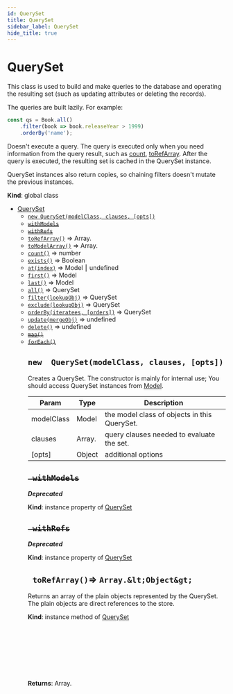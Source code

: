 ```yaml
---
id: QuerySet
title: QuerySet
sidebar_label: QuerySet
hide_title: true
---
```


<a name="QuerySet"></a>

#  QuerySet

This class is used to build and make queries to the databaseand operating the resulting set (such as updating attributesor deleting the records).The queries are built lazily. For example:```javascriptconst qs = Book.all()    .filter(book => book.releaseYear > 1999)    .orderBy('name');```Doesn't execute a query. The query is executed only whenyou need information from the query result, such as [count](#QuerySet+count),[toRefArray](#QuerySet+toRefArray). After the query is executed, the resultingset is cached in the QuerySet instance.QuerySet instances also return copies, so chaining filters doesn'tmutate the previous instances.

**Kind**: global class  

* [QuerySet](#.QuerySet)
    * [`new QuerySet(modelClass, clauses, [opts])`](#.QuerySet)
    * ~~[`withModels`](#queryset+withModels)~~
    * ~~[`withRefs`](#queryset+withRefs)~~
    * [`toRefArray()`](#queryset+toRefArray) ⇒ Array.<Object>
    * [`toModelArray()`](#queryset+toModelArray) ⇒ Array.<Model>
    * [`count()`](#queryset+count) ⇒ number
    * [`exists()`](#queryset+exists) ⇒ Boolean
    * [`at(index)`](#queryset+at) ⇒ Model ⎮ undefined
    * [`first()`](#queryset+first) ⇒ Model
    * [`last()`](#queryset+last) ⇒ Model
    * [`all()`](#queryset+all) ⇒ QuerySet
    * [`filter(lookupObj)`](#queryset+filter) ⇒ QuerySet
    * [`exclude(lookupObj)`](#queryset+exclude) ⇒ QuerySet
    * [`orderBy(iteratees, [orders])`](#queryset+orderBy) ⇒ QuerySet
    * [`update(mergeObj)`](#queryset+update) ⇒ undefined
    * [`delete()`](#queryset+delete) ⇒ undefined
    * ~~[`map()`](#queryset+map)~~
    * ~~[`forEach()`](#queryset+forEach)~~


<a name="QuerySet"></a>

## `new  QuerySet(modelClass, clauses, [opts])`

Creates a QuerySet. The constructor is mainly for internal use;You should access QuerySet instances from [Model](Model).


| Param | Type | Description |
| --- | --- | --- |
| modelClass | Model | the model class of objects in this QuerySet. |
| clauses | Array.<any> | query clauses needed to evaluate the set. |
| [opts] | Object | additional options |


<a name="queryset+withModels"></a>

## ~~` withModels`~~

***Deprecated***

**Kind**: instance property of [QuerySet](#.QuerySet)  

<a name="queryset+withRefs"></a>

## ~~` withRefs`~~

***Deprecated***

**Kind**: instance property of [QuerySet](#.QuerySet)  

<a name="queryset+toRefArray"></a>

## ` toRefArray()`⇒ `Array.&lt;Object&gt;` 

Returns an array of the plain objects represented by the QuerySet.The plain objects are direct references to the store.

**Kind**: instance method of [QuerySet](#.QuerySet)  
**Returns**: Array.<Object> - references to the plain JS objects represented by                   the QuerySet  

<a name="queryset+toModelArray"></a>

## ` toModelArray()`⇒ `Array.&lt;Model&gt;` 

Returns an array of [Model](Model) instances represented by the QuerySet.

**Kind**: instance method of [QuerySet](#.QuerySet)  
**Returns**: Array.<Model> - model instances represented by the QuerySet  

<a name="queryset+count"></a>

## ` count()`⇒ `number` 

Returns the number of [Model](Model) instances represented by the QuerySet.

**Kind**: instance method of [QuerySet](#.QuerySet)  
**Returns**: number - length of the QuerySet  

<a name="queryset+exists"></a>

## ` exists()`⇒ `Boolean` 

Checks if the [QuerySet](#QuerySet) instance has any records matching the queryin the database.

**Kind**: instance method of [QuerySet](#.QuerySet)  
**Returns**: Boolean - `true` if the [QuerySet](#QuerySet) instance contains entities, else `false`.  

<a name="queryset+at"></a>

## ` at(index)`⇒ `Model|undefined` 

Returns the [Model](Model) instance at index `index` in the [QuerySet](#QuerySet) instance if`withRefs` flag is set to `false`, or a reference to the plain JavaScriptobject in the model state if `true`.

**Kind**: instance method of [QuerySet](#.QuerySet)  
**Returns**: Model ⎮ undefined - a [Model](Model) instance at index                          `index` in the [QuerySet](#QuerySet) instance,                          or undefined if the index is out of bounds.  

| Param | Type | Description |
| --- | --- | --- |
| index | number | index of the model instance to get |


<a name="queryset+first"></a>

## ` first()`⇒ `Model` 

Returns the [Model](Model) instance at index 0 in the [QuerySet](#QuerySet) instance.

**Kind**: instance method of [QuerySet](#.QuerySet)  

<a name="queryset+last"></a>

## ` last()`⇒ `Model` 

Returns the [Model](Model) instance at index `QuerySet.count() - 1`

**Kind**: instance method of [QuerySet](#.QuerySet)  

<a name="queryset+all"></a>

## ` all()`⇒ `QuerySet` 

Returns a new [QuerySet](#QuerySet) instance with the same entities.

**Kind**: instance method of [QuerySet](#.QuerySet)  
**Returns**: [QuerySet](#.QuerySet) - a new QuerySet with the same entities.  

<a name="queryset+filter"></a>

## ` filter(lookupObj)`⇒ `QuerySet` 

Returns a new [QuerySet](#QuerySet) instance with entities that match properties in `lookupObj`.

**Kind**: instance method of [QuerySet](#.QuerySet)  
**Returns**: [QuerySet](#.QuerySet) - a new [QuerySet](#QuerySet) instance with objects that passed the filter.  

| Param | Type | Description |
| --- | --- | --- |
| lookupObj | Object | the properties to match objects with. Can also be a function. |


<a name="queryset+exclude"></a>

## ` exclude(lookupObj)`⇒ `QuerySet` 

Returns a new [QuerySet](#QuerySet) instance with entities that do not matchproperties in `lookupObj`.

**Kind**: instance method of [QuerySet](#.QuerySet)  
**Returns**: [QuerySet](#.QuerySet) - a new [QuerySet](#QuerySet) instance with objects that did not pass the filter.  

| Param | Type | Description |
| --- | --- | --- |
| lookupObj | Object | the properties to unmatch objects with. Can also be a function. |


<a name="queryset+orderBy"></a>

## ` orderBy(iteratees, [orders])`⇒ `QuerySet` 

Returns a new [QuerySet](#QuerySet) instance with entities ordered by `iteratees` in ascendingorder, unless otherwise specified. Delegates to `lodash.orderBy`.

**Kind**: instance method of [QuerySet](#.QuerySet)  
**Returns**: [QuerySet](#.QuerySet) - a new [QuerySet](#QuerySet) with objects ordered by `iteratees`.  

| Param | Type | Description |
| --- | --- | --- |
| iteratees | Array.<string> ⎮ Array.<function()> | an array where each item can be a string or a                                           function. If a string is supplied, it should                                           correspond to property on the entity that will                                           determine the order. If a function is supplied,                                           it should return the value to order by. |
| [orders] | Array.<Boolean> | the sort orders of `iteratees`. If unspecified, all iteratees                               will be sorted in ascending order. `true` and `'asc'`                               correspond to ascending order, and `false` and `'desc`                               to descending order. |


<a name="queryset+update"></a>

## ` update(mergeObj)`⇒ `undefined` 

Records an update specified with `mergeObj` to all the objectsin the [QuerySet](#QuerySet) instance.

**Kind**: instance method of [QuerySet](#.QuerySet)  

| Param | Type | Description |
| --- | --- | --- |
| mergeObj | Object | an object to merge with all the objects in this                             queryset. |


<a name="queryset+delete"></a>

## ` delete()`⇒ `undefined` 

Records a deletion of all the objects in this [QuerySet](#QuerySet) instance.

**Kind**: instance method of [QuerySet](#.QuerySet)  

<a name="queryset+map"></a>

## ~~` map()`~~

***Deprecated***

**Kind**: instance method of [QuerySet](#.QuerySet)  

<a name="queryset+forEach"></a>

## ~~` forEach()`~~

***Deprecated***

**Kind**: instance method of [QuerySet](#.QuerySet)  

